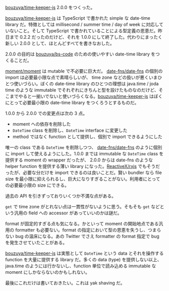 [bouzuya/time-keeper-js][] 2.0.0 をつくった。

[bouzuya/time-keeper-js][] は TypeScript で書かれた simple な date-time library だ。特徴としては millisecond / summer time / day of week に対応していないこと。そして TypeScript で書かれていることによる型定義の恩恵だ。昨日まで 0.2.2 だったのだけど、それを 1.0.0 にして終了した。代わりにまったく新しい 2.0.0 として、ほとんどすべてを書きなおした。

2.0.0 の目的は [bouzuya/bs-code][] のための使いやすい date-time library をつくることだ。

[moment/moment][] は mutable で不必要に巨大だ。 [date-fns/date-fns][] の個別の import は必要最小限な点で素晴らしいが、 time zone などの扱いが悪くいまひとつ使いづらい。ぼくの date-time library のひとつの理想は java.time / joda time のような immutable でそれぞれにきちんと型を設けたものなのだけど、そこまでやると一揃いでないと使いづらくなる。[bouzuya/time-keeper-js][] はぼくにとって必要最小限の date-time library をつくろうとするものだ。

1.0.0 から 2.0.0 での変更点は次の 3 点。

- moment への依存を削除した
- `DateTime` class を削除し、`DateTime` interface に変更した
- method ではなく function として提供し、個別で import できるようにした

唯一の class である `DateTime` を削除しつつ、 [date-fns/date-fns][] のように個別に import して使えるようにした。1.0.0 までは immutable な `DateTime` class を提供する moment の wrapper だったが、 2.0.0 からは date-fns のような helper function を提供する薄い library になった。[ReactiveX/rxjs][] でもそうだったが、必要な分だけを import できるのは良いことだ。賢い bundler なら file size を最小限に抑えられるし、巨大になりすぎることがない。利用者にとっての必要最小限の size にできる。

過去の API を引きずっておりいくつか不満な点がある。

`get` で time zone がとれない点は一貫性がないように思う。そもそも `get` などという汎用の field への accessor があっていいのかは謎だ。

format が固定的すぎる点も気になる。かといって moment の開始地点である汎用の formatter も必要ない。format の指定において型の恩恵を失うし、つまらない bug の温床になる。あの Twitter でさえ formatter の format 指定で bug を発生させていたことがある。

[bouzuya/time-keeper-js][] は実態として `DateTime` という data とそれを操作する function を大量に提供する library だ。多くの data (type) を提供しない以上、java.time のようには行かないし、function 単位で読み込める immutable な moment にしかならないのかもしれない。

最後にこれだけは書いておきたい。これは yak shaving だ。

[ReactiveX/rxjs]: https://github.com/ReactiveX/rxjs
[bouzuya/bs-code]: https://github.com/bouzuya/bs-code
[bouzuya/time-keeper-js]: https://github.com/bouzuya/time-keeper-js
[date-fns/date-fns]: https://github.com/date-fns/date-fns
[moment/moment]: https://github.com/moment/moment

